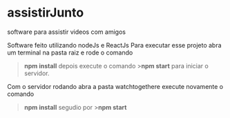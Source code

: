 # assistirJunto
 software para assistir videos com amigos

Software feito utilizando nodeJs e ReactJs
Para executar esse projeto abra um terminal na pasta raiz e rode o comando 
>**npm install**
depois execute o comando >**npm start** para iniciar o servidor.

Com o servidor rodando abra a pasta watchtogethere execute novamente o comando
>**npm install** 
segudio por >**npm start**
